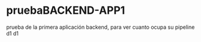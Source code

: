 # pruebaBACKEND-APP1
prueba de la primera aplicación backend, para ver cuanto ocupa su pipeline
d1
d1
